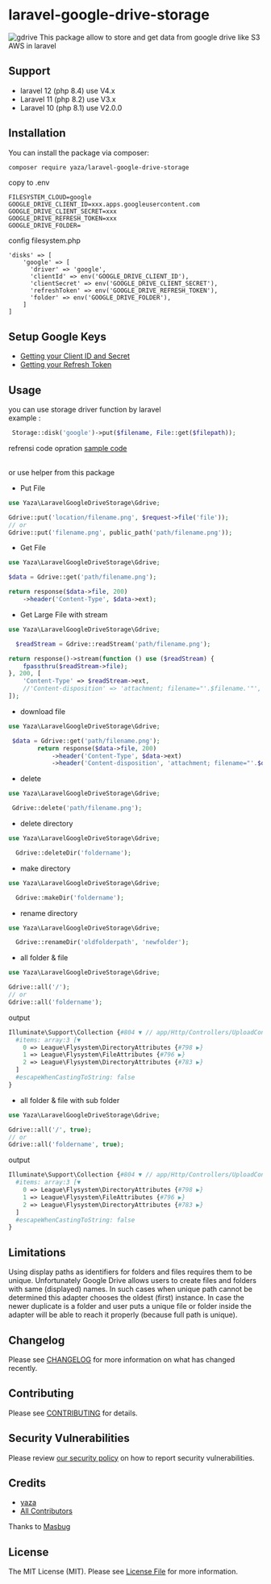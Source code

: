 # laravel-google-drive-storage
![gdrive](https://is4-ssl.mzstatic.com/image/thumb/Purple122/v4/d9/cb/a8/d9cba8b1-85a0-723a-3f03-bdc6b76476d5/logo_drive_2020q4_color-0-1x_U007emarketing-0-0-0-6-0-0-0-85-220.png/1200x630wa.png)
This package allow to store and get data from google drive like S3 AWS in laravel

## Support
- laravel 12 (php 8.4) use V4.x
- Laravel 11 (php 8.2) use V3.x
- Laravel 10 (php 8.1) use V2.0.0

## Installation

You can install the package via composer:

```bash
composer require yaza/laravel-google-drive-storage
```

copy to .env
```env
FILESYSTEM_CLOUD=google
GOOGLE_DRIVE_CLIENT_ID=xxx.apps.googleusercontent.com
GOOGLE_DRIVE_CLIENT_SECRET=xxx
GOOGLE_DRIVE_REFRESH_TOKEN=xxx
GOOGLE_DRIVE_FOLDER=
```
config filesystem.php
```env
'disks' => [
    'google' => [
      'driver' => 'google',
      'clientId' => env('GOOGLE_DRIVE_CLIENT_ID'),
      'clientSecret' => env('GOOGLE_DRIVE_CLIENT_SECRET'),
      'refreshToken' => env('GOOGLE_DRIVE_REFRESH_TOKEN'),
      'folder' => env('GOOGLE_DRIVE_FOLDER'),
    ]
]
```

## Setup Google Keys
   - [Getting your Client ID and Secret](https://github.com/ivanvermeyen/laravel-google-drive-demo/blob/master/README/1-getting-your-dlient-id-and-secret.md)
   - [Getting your Refresh Token](https://github.com/ivanvermeyen/laravel-google-drive-demo/blob/master/README/2-getting-your-refresh-token.md)
## Usage
you can use storage driver function by laravel <br>
example :
```php
 Storage::disk('google')->put($filename, File::get($filepath));
```
refrensi code opration [sample code](https://github.com/ivanvermeyen/laravel-google-drive-demo/blob/master/routes/web.php)

<br>
or use helper from this package
<br>

- Put File

```php
use Yaza\LaravelGoogleDriveStorage\Gdrive;

Gdrive::put('location/filename.png', $request->file('file'));
// or
Gdrive::put('filename.png', public_path('path/filename.png'));
``` 

- Get File

```php 
use Yaza\LaravelGoogleDriveStorage\Gdrive;

$data = Gdrive::get('path/filename.png');

return response($data->file, 200)
    ->header('Content-Type', $data->ext);
```

- Get Large File with stream

```php
use Yaza\LaravelGoogleDriveStorage\Gdrive;

  $readStream = Gdrive::readStream('path/filename.png');

return response()->stream(function () use ($readStream) {
    fpassthru($readStream->file);
}, 200, [
    'Content-Type' => $readStream->ext,
    //'Content-disposition' => 'attachment; filename="'.$filename.'"', // force download?
]);
```

- download file
```php 
use Yaza\LaravelGoogleDriveStorage\Gdrive;

 $data = Gdrive::get('path/filename.png');
        return response($data->file, 200)
            ->header('Content-Type', $data->ext)
            ->header('Content-disposition', 'attachment; filename="'.$data->filename.'"');
```

- delete
```php 
use Yaza\LaravelGoogleDriveStorage\Gdrive;

 Gdrive::delete('path/filename.png');
```

- delete directory
```php 
use Yaza\LaravelGoogleDriveStorage\Gdrive;

  Gdrive::deleteDir('foldername');
```

- make directory
```php 
use Yaza\LaravelGoogleDriveStorage\Gdrive;

  Gdrive::makeDir('foldername');
```

- rename directory
```php 
use Yaza\LaravelGoogleDriveStorage\Gdrive;

  Gdrive::renameDir('oldfolderpath', 'newfolder');
```

- all folder & file
```php
use Yaza\LaravelGoogleDriveStorage\Gdrive;

Gdrive::all('/');
// or
Gdrive::all('foldername');
```
output
```php
Illuminate\Support\Collection {#804 ▼ // app/Http/Controllers/UploadController.php:70
  #items: array:3 [▼
    0 => League\Flysystem\DirectoryAttributes {#798 ▶}
    1 => League\Flysystem\FileAttributes {#796 ▶}
    2 => League\Flysystem\DirectoryAttributes {#783 ▶}
  ]
  #escapeWhenCastingToString: false
}
```


- all folder & file with sub folder
```php
use Yaza\LaravelGoogleDriveStorage\Gdrive;

Gdrive::all('/', true);
// or
Gdrive::all('foldername', true);
```
output
```php
Illuminate\Support\Collection {#804 ▼ // app/Http/Controllers/UploadController.php:70
  #items: array:3 [▼
    0 => League\Flysystem\DirectoryAttributes {#798 ▶}
    1 => League\Flysystem\FileAttributes {#796 ▶}
    2 => League\Flysystem\DirectoryAttributes {#783 ▶}
  ]
  #escapeWhenCastingToString: false
}
```

## Limitations
Using display paths as identifiers for folders and files requires them to be unique. Unfortunately Google Drive allows users to create files and folders with same (displayed) names. In such cases when unique path cannot be determined this adapter chooses the oldest (first) instance. In case the newer duplicate is a folder and user puts a unique file or folder inside the adapter will be able to reach it properly (because full path is unique).

## Changelog

Please see [CHANGELOG](CHANGELOG.md) for more information on what has changed recently.

## Contributing

Please see [CONTRIBUTING](CONTRIBUTING.md) for details.

## Security Vulnerabilities

Please review [our security policy](../../security/policy) on how to report security vulnerabilities.

## Credits

- [yaza](https://github.com/yaza-putu)
- [All Contributors](../../contributors)

Thanks to [Masbug](https://github.com/masbug/flysystem-google-drive-ext)

## License

The MIT License (MIT). Please see [License File](LICENSE.md) for more information.

